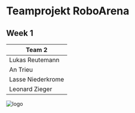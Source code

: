 # Teamprojekt RoboArena
## Week 1

| Team 2 |
| ----------------- |
| Lukas Reutemann   | 
| An Trieu          | 
| Lasse Niederkrome |
| Leonard Zieger    |

![logo](https://www.mobygames.com/images/covers/l/181687-paradroid-commodore-64-front-cover.jpg)